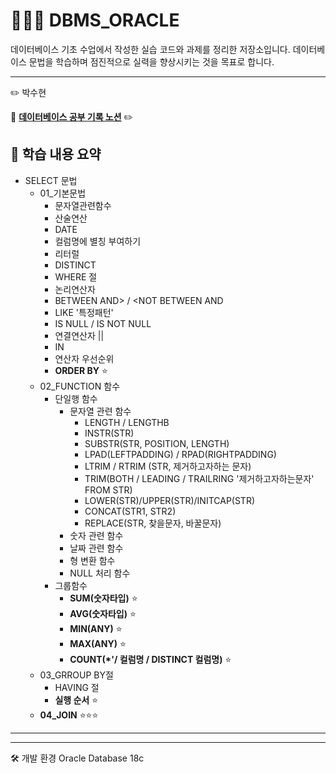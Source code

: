 # 🧑🏻‍💻 DBMS_ORACLE

데이터베이스 기초 수업에서 작성한 실습 코드와 과제를 정리한 저장소입니다.
데이터베이스 문법을 학습하며 점진적으로 실력을 향상시키는 것을 목표로 합니다.

---
:pencil2: 박수현

:paperclip: **[데이터베이스 공부 기록 노션](https://ubiquitous-woodpecker-cc5.notion.site/SQL-JDBC-9-5-2598e71b864f80af86a1c402ca478de9?source=copy_link)** :pencil2:

## 📘 학습 내용 요약
- SELECT 문법
  - 01_기본문법
    - 문자열관련함수
    - 산술연산
    - DATE
    - 컬럼명에 별칭 부여하기
    - 리터럴
    - DISTINCT
    - WHERE 절
    - 논리연산자
    - BETWEEN AND>  / <NOT BETWEEN AND
    - LIKE '특정패턴'
    - IS NULL / IS NOT NULL
    - 연결연산자 ||
    - IN
    - 연산자 우선순위
    - **ORDER BY** ⭐
  - 02_FUNCTION 함수
    - 단일행 함수
      - 문자열 관련 함수
        - LENGTH / LENGTHB
        - INSTR(STR)
        - SUBSTR(STR, POSITION, LENGTH)
        - LPAD(LEFTPADDING) / RPAD(RIGHTPADDING)
        - LTRIM / RTRIM (STR, 제거하고자하는 문자)
        - TRIM(BOTH / LEADING / TRAILRING '제거하고자하는문자' FROM STR)
        - LOWER(STR)/UPPER(STR)/INITCAP(STR)
        - CONCAT(STR1, STR2)
        - REPLACE(STR, 찾을문자, 바꿀문자)
      - 숫자 관련 함수
      - 날짜 관련 함수
      - 형 변환 함수
      - NULL 처리 함수
    - 그룹함수
      - **SUM(숫자타입)** ⭐
      - **AVG(숫자타입)** ⭐
      - **MIN(ANY)** ⭐
      - **MAX(ANY)** ⭐
      - **COUNT(*'/ 컬럼명 / DISTINCT 컬럼명)** ⭐
  - 03_GRROUP BY절
    - HAVING 절
    - **실행 순서** ⭐
  - **04_JOIN** ⭐⭐⭐
---

---
🛠 개발 환경
Oracle Database 18c

